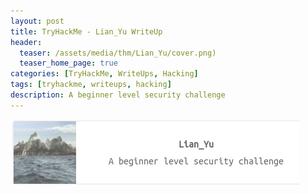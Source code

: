 ```yaml
---
layout: post
title: TryHackMe - Lian_Yu WriteUp
header:
  teaser: /assets/media/thm/Lian_Yu/cover.png)
  teaser_home_page: true
categories: [TryHackMe, WriteUps, Hacking]
tags: [tryhackme, writeups, hacking]
description: A beginner level security challenge
---
```



![Cover](/assets/media/thm/Lian_Yu/cover.png)
